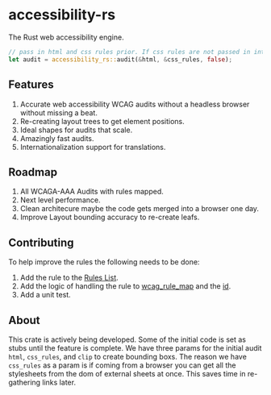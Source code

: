 # accessibility-rs

The Rust web accessibility engine.

```rs
// pass in html and css rules prior. If css rules are not passed in internal extraction is performed.
let audit = accessibility_rs::audit(&html, &css_rules, false);
```

## Features

1. Accurate web accessibility WCAG audits without a headless browser without missing a beat.
2. Re-creating layout trees to get element positions.
3. Ideal shapes for audits that scale.
4. Amazingly fast audits.
5. Internationalization support for translations.

## Roadmap

1. All WCAGA-AAA Audits with rules mapped.
2. Next level performance.
3. Clean architecure maybe the code gets merged into a browser one day.
4. Improve Layout bounding accuracy to re-create leafs.

## Contributing

To help improve the rules the following needs to be done:

1. Add the rule to the [Rules List](./RULES.md).
1. Add the logic of handling the rule to [wcag_rule_map](./accessibility-rs/src/engine/rules/wcag_rule_map.rs) and the [id](./accessibility-rs/src/engine/rules/ids.rs).
1. Add a unit test.

## About

This crate is actively being developed. Some of the initial code is set as stubs until the feature is complete.
We have three params for the initial audit `html`, `css_rules`, and `clip` to create bounding boxs. The reason we have `css_rules` as a param is if coming from a browser
you can get all the stylesheets from the dom of external sheets at once. This saves time in re-gathering links later.